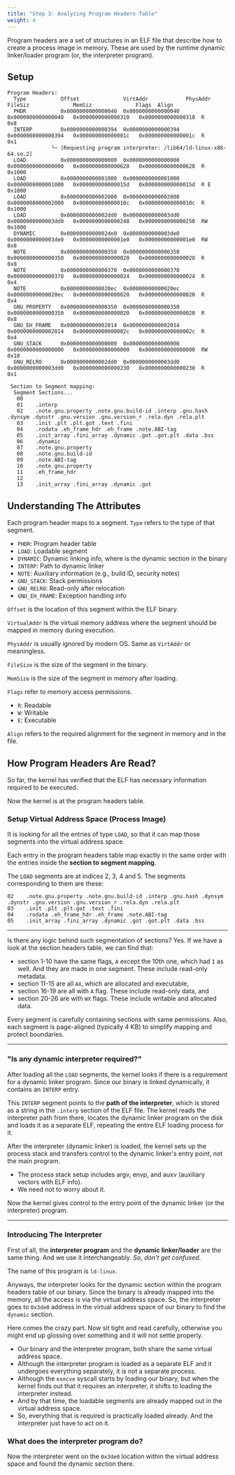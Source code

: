 ```yaml
---
title: "Step 3: Analyzing Program Headers Table"
weight: 4
---
```


Program headers are a set of structures in an ELF file that describe how to create a process image in memory. These are used by the runtime dynamic linker/loader program (or, the interpreter program).

## Setup

```
Program Headers:
  Type           Offset              VirtAddr            PhysAddr             FileSiz              MemSiz              Flags  Align
  PHDR           0x0000000000000040  0x0000000000000040  0x0000000000000040   0x0000000000000310   0x0000000000000310  R      0x8
  INTERP         0x0000000000000394  0x0000000000000394  0x0000000000000394   0x000000000000001c   0x000000000000001c  R      0x1
              └─ [Requesting program interpreter: /lib64/ld-linux-x86-64.so.2]
  LOAD           0x0000000000000000  0x0000000000000000  0x0000000000000000   0x0000000000000628   0x0000000000000628  R      0x1000
  LOAD           0x0000000000001000  0x0000000000001000  0x0000000000001000   0x000000000000015d   0x000000000000015d  R E    0x1000
  LOAD           0x0000000000002000  0x0000000000002000  0x0000000000002000   0x000000000000010c   0x000000000000010c  R      0x1000
  LOAD           0x0000000000002dd0  0x0000000000003dd0  0x0000000000003dd0   0x0000000000000248   0x0000000000000250  RW     0x1000
  DYNAMIC        0x0000000000002de0  0x0000000000003de0  0x0000000000003de0   0x00000000000001e0   0x00000000000001e0  RW     0x8
  NOTE           0x0000000000000350  0x0000000000000350  0x0000000000000350   0x0000000000000020   0x0000000000000020  R      0x8
  NOTE           0x0000000000000370  0x0000000000000370  0x0000000000000370   0x0000000000000024   0x0000000000000024  R      0x4
  NOTE           0x00000000000020ec  0x00000000000020ec  0x00000000000020ec   0x0000000000000020   0x0000000000000020  R      0x4
  GNU_PROPERTY   0x0000000000000350  0x0000000000000350  0x0000000000000350   0x0000000000000020   0x0000000000000020  R      0x8
  GNU_EH_FRAME   0x0000000000002014  0x0000000000002014  0x0000000000002014   0x000000000000002c   0x000000000000002c  R      0x4
  GNU_STACK      0x0000000000000000  0x0000000000000000  0x0000000000000000   0x0000000000000000   0x0000000000000000  RW     0x10
  GNU_RELRO      0x0000000000002dd0  0x0000000000003dd0  0x0000000000003dd0   0x0000000000000230   0x0000000000000230  R      0x1

 Section to Segment mapping:
  Segment Sections...
   00     
   01    .interp 
   02    .note.gnu.property .note.gnu.build-id .interp .gnu.hash .dynsym .dynstr .gnu.version .gnu.version_r .rela.dyn .rela.plt 
   03    .init .plt .plt.got .text .fini 
   04    .rodata .eh_frame_hdr .eh_frame .note.ABI-tag 
   05    .init_array .fini_array .dynamic .got .got.plt .data .bss 
   06    .dynamic 
   07    .note.gnu.property 
   08    .note.gnu.build-id 
   09    .note.ABI-tag 
   10    .note.gnu.property 
   11    .eh_frame_hdr 
   12
   13    .init_array .fini_array .dynamic .got
```

## Understanding The Attributes

Each program header maps to a segment. `Type` refers to the type of that segment.

* `PHDR`: Program header table
* `LOAD`: Loadable segment
* `DYNAMIC`: Dynamic linking info, where is the dynamic section in the binary
* `INTERP`: Path to dynamic linker
* `NOTE`: Auxiliary information (e.g., build ID, security notes)
* `GNU_STACK`: Stack permissions
* `GNU_RELRO`: Read-only after relocation
* `GNU_EH_FRAME`: Exception handling info

`Offset` is the location of this segment within the ELF binary.

`VirtualAddr` is the virtual memory address where the segment should be mapped in memory during execution.

`PhysAddr` is usually ignored by modern OS. Same as `VirtAddr` or meaningless.

`FileSize` is the size of the segment in the binary.

`MemSize` is the size of the segment in memory after loading.

`Flags` refer to memory access permissions.

* `R`: Readable
* `W`: Writable
* `E`: Executable

`Align` refers to the required alignment for the segment in memory and in the file.

## How Program Headers Are Read?

So far, the kernel has verified that the ELF has necessary information required to be executed.

Now the kernel is at the program headers table.&#x20;

### Setup Virtual Address Space (Process Image)

It is looking for all the entries of type `LOAD`, so that it can map those segments into the virtual address space.

Each entry in the program headers table map exactly in the same order with the entries inside the **section to segment mapping**.

The `LOAD` segments are at indices 2, 3, 4 and 5. The segments corresponding to them are these:

```
02    .note.gnu.property .note.gnu.build-id .interp .gnu.hash .dynsym .dynstr .gnu.version .gnu.version_r .rela.dyn .rela.plt 
03    .init .plt .plt.got .text .fini 
04    .rodata .eh_frame_hdr .eh_frame .note.ABI-tag 
05    .init_array .fini_array .dynamic .got .got.plt .data .bss 
```

***

Is there any logic behind such segmentation of sections? Yes. If we have a look at the section headers table, we can find that:

* section 1-10 have the same flags, `A` except the 10th one, which had `I` as well. And they are made in one segment. These include read-only metadata.
* section 11-15 are all `AX`, which are allocated and executable,
* section 16-19 are all with `A` flag. These include read-only data, and
* section 20-26 are with `WX` flags. These include writable and allocated data.

Every segment is carefully containing sections with same permissions. Also, each segment is page-aligned (typically 4 KB) to simplify mapping and protect boundaries.

***

### "Is any dynamic interpreter required?"

After loading all the `LOAD` segments, the kernel looks if there is a requirement for a dynamic linker program. Since our binary is linked dynamically, it contains an `INTERP` entry.

This `INTERP` segment points to the **path of the interpreter**, which is stored as a string in the `.interp` section of the ELF file. The kernel reads the interpreter path from there, locates the dynamic linker program on the disk and loads it as a separate ELF, repeating the entire ELF loading process for it.

After the interpreter (dynamic linker) is loaded, the kernel sets up the process stack and transfers control to the dynamic linker's entry point, not the main program.

* The process stack setup includes argv, envp, and auxv (auxiliary vectors with ELF info).
* We need not to worry about it.

Now the kernel gives control to the entry point of the dynamic linker (or the interpreter) program.

***

### Introducing The Interpreter

First of all, the **interpreter program** and the **dynamic linker/loader** are the same thing. And we use it interchangeably. _So, don't get confused_.

The name of this program is `ld-linux`.

Anyways, the interpreter looks for the dynamic section within the program headers table of our binary. Since the binary is already mapped into the memory, all the access is via the virtual address space. So, the interpreter goes to `0x3de0` address in the virtual address space of our binary to find the `dynamic` section.

Here comes the crazy part. Now sit tight and read carefully, otherwise you might end up glossing over something and it will not settle properly.

* Our binary and the interpreter program, both share the same virtual address space.
* Although the interpreter program is loaded as a separate ELF and it undergoes everything separately, it is not a separate process.
* Although the `execve` syscall starts by loading our binary, but when the kernel finds out that it requires an interpreter, it shifts to loading the interpreter instead.
* And by that time, the loadable segments are already mapped out in the virtual address space.
* So, everything that is required is practically loaded already. And the interpreter just have to act on it.

### What does the interpreter program do?

Now the interpreter went on the `0x3de0` location within the virtual address space and found the dynamic section there.